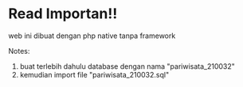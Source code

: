 # Read Importan!!

web ini dibuat dengan php native tanpa framework

Notes:
1. buat terlebih dahulu database dengan nama "pariwisata_210032"
2. kemudian import file "pariwisata_210032.sql"
